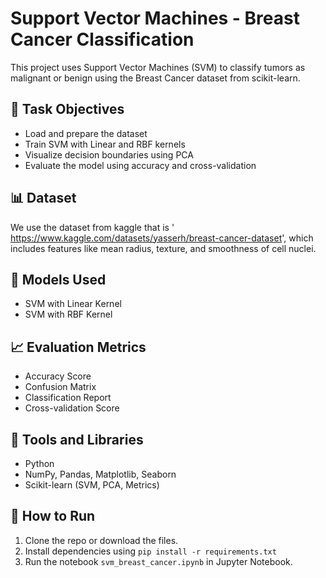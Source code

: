 # Support Vector Machines - Breast Cancer Classification

This project uses Support Vector Machines (SVM) to classify tumors as malignant or benign using the Breast Cancer dataset from scikit-learn.

## 📌 Task Objectives
- Load and prepare the dataset
- Train SVM with Linear and RBF kernels
- Visualize decision boundaries using PCA
- Evaluate the model using accuracy and cross-validation

## 📊 Dataset
We use the  dataset from kaggle that is ' https://www.kaggle.com/datasets/yasserh/breast-cancer-dataset', which includes features like mean radius, texture, and smoothness of cell nuclei.

## 🧠 Models Used
- SVM with Linear Kernel
- SVM with RBF Kernel

## 📈 Evaluation Metrics
- Accuracy Score
- Confusion Matrix
- Classification Report
- Cross-validation Score

## 📎 Tools and Libraries
- Python
- NumPy, Pandas, Matplotlib, Seaborn
- Scikit-learn (SVM, PCA, Metrics)

## 🧪 How to Run
1. Clone the repo or download the files.
2. Install dependencies using `pip install -r requirements.txt`
3. Run the notebook `svm_breast_cancer.ipynb` in Jupyter Notebook.

